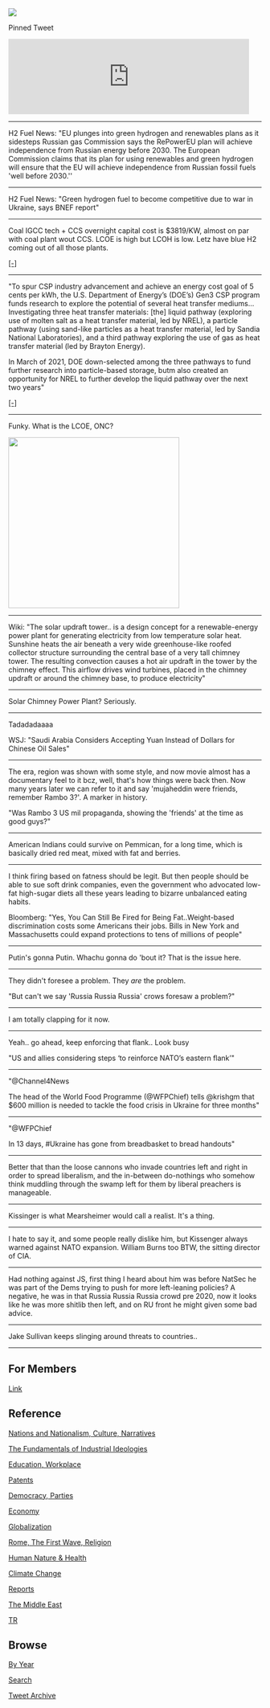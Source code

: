 <img src="https://drive.google.com/uc?export=view&id=1B2wf9R7AMH1d7Vw6e2mucLbIQ5NSjir7"/>

Pinned Tweet

<iframe width="95%" src="https://www.youtube.com/embed/2dgzKW8EKMc" title="YouTube video player" frameborder="0" allow="accelerometer; autoplay; clipboard-write; encrypted-media; gyroscope; picture-in-picture" allowfullscreen></iframe>

---

H2 Fuel News: "EU plunges into green hydrogen and renewables plans as
it sidesteps Russian gas Commission says the RePowerEU plan will
achieve independence from Russian energy before 2030.  The European
Commission claims that its plan for using renewables and green
hydrogen will ensure that the EU will achieve independence from
Russian fossil fuels 'well before 2030.''

---

H2 Fuel News: "Green hydrogen fuel to become competitive due to war in
Ukraine, says BNEF report"

---

Coal IGCC tech + CCS overnight capital cost is $3819/KW, almost on par
with coal plant wout CCS. LCOE is high but LCOH is low. Letz have blue
H2 coming out of all those plants.

[[-]](2022/02/costs-lcoe.md)

---

"To spur CSP industry advancement and achieve an energy cost goal of 5
cents per kWh, the U.S. Department of Energy’s (DOE’s) Gen3 CSP
program funds research to explore the potential of several heat
transfer mediums... Investigating three heat transfer materials: [the]
liquid pathway (exploring use of molten salt as a heat transfer
material, led by NREL), a particle pathway (using sand-like particles
as a heat transfer material, led by Sandia National Laboratories), and
a third pathway exploring the use of gas as heat transfer material
(led by Brayton Energy).

In March of 2021, DOE down-selected among the three pathways to fund
further research into particle-based storage, butm also created an
opportunity for NREL to further develop the liquid pathway over the
next two years"

[[-]](https://energypost.eu/getting-concentrating-solar-power-csp-down-to-0-05-per-kwh/)

---

Funky. What is the LCOE, ONC?

<img width="340" src="https://pbs.twimg.com/media/FN4pryWXwAQdox8?format=png&name=small"/>

---

Wiki: "The solar updraft tower.. is a design concept for a
renewable-energy power plant for generating electricity from low
temperature solar heat. Sunshine heats the air beneath a very wide
greenhouse-like roofed collector structure surrounding the central
base of a very tall chimney tower. The resulting convection causes a
hot air updraft in the tower by the chimney effect. This airflow
drives wind turbines, placed in the chimney updraft or around the
chimney base, to produce electricity"

---

Solar Chimney Power Plant? Seriously.

---

Tadadadaaaa

WSJ: "Saudi Arabia Considers Accepting Yuan Instead of Dollars for Chinese Oil Sales"

---

The era, region was shown with some style, and now movie almost has a
documentary feel to it bcz, well, that's how things were back
then. Now many years later we can refer to it and say 'mujaheddin were
friends, remember Rambo 3?'. A marker in history.

"Was Rambo 3 US mil propaganda, showing the 'friends' at the time as good guys?"

---

American Indians could survive on Pemmican, for a long time, which is
basically dried red meat, mixed with fat and berries.

---

I think firing based on fatness should be legit. But then people
should be able to sue soft drink companies, even the government who
advocated low-fat high-sugar diets all these years leading to bizarre
unbalanced eating habits.

Bloomberg: "Yes, You Can Still Be Fired for Being Fat..Weight-based
discrimination costs some Americans their jobs. Bills in New York and
Massachusetts could expand protections to tens of millions of people"

---

Putin's gonna Putin. Whachu gonna do 'bout it? That is the issue here.

---

They didn't foresee a problem. They *are* the problem.

"But can't we say 'Russia Russia Russia' crows foresaw a problem?"

---

I am totally clapping for it now.

---

Yeah.. go ahead, keep enforcing that flank.. Look busy

"US and allies considering steps ‘to reinforce NATO’s eastern flank’"

---

"@Channel4News

The head of the World Food Programme (@WFPChief) tells @krishgm that
$600 million is needed to tackle the food crisis in Ukraine for three
months"

---

"@WFPChief

In 13 days, #Ukraine has gone from breadbasket to bread handouts"

---

Better that than the loose cannons who invade countries left and right
in order to spread liberalism, and the in-between do-nothings who
somehow think muddling through the swamp left for them by liberal
preachers is manageable.

---

Kissinger is what Mearsheimer would call a realist. It's a thing.

---

I hate to say it, and some people really dislike him, but Kissenger
always warned against NATO expansion. William Burns too BTW, the
sitting director of CIA.

---

Had nothing against JS, first thing I heard about him was before
NatSec he was part of the Dems trying to push for more left-leaning
policies? A negative, he was in that Russia Russia Russia crowd pre
2020, now it looks like he was more shitlib then left, and on RU front
he might given some bad advice.

---

Jake Sullivan keeps slinging around threats to countries..  

---

## For Members

[Link](https://thirdwave-members.herokuapp.com)

## Reference

[Nations and Nationalism, Culture, Narratives](/2013/02/nations-and-nationalism.md)

[The Fundamentals of Industrial Ideologies](/2011/04/fundamentals-of-industrial-ideologies.md)

[Education, Workplace](2017/09/education-workplace.md)

[Patents](/2018/09/patents.md)

[Democracy, Parties](/2016/11/democracy.md)

[Economy](/2018/05/economy.md)

[Globalization](/2018/09/globalization.md)

[Rome, The First Wave, Religion](/2017/12/rome.md)

[Human Nature & Health](/2020/07/human-nature.md)

[Climate Change](/2018/12/climate.md)

[Reports](/2019/05/reports.md)

[The Middle East](/2019/07/middleeast.md)

[TR](../tr)

## Browse

[By Year](years.md)

[Search](search.html)

[Tweet Archive](/tweets/README.md)


